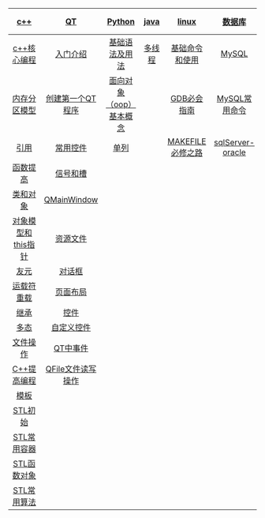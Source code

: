 | [c++](study/c++/)  |  [QT](study/QT/)  | [Python](study/python/) | [java](study/java/) | [linux](study/linux/) | [数据库](study/dataBase/) | [web开发](study/web/) |
| :--: | :--: | :----: | :---: | :----: | :-----: | :-----: |
|   [c++核心编程](study/c++/?id=c核心编程（ctrkc-注释-ctrku-解注释）)   | [入门介绍](study/QT/?id=_1-入门介绍) | [基础语法及用法](study/python/?id=基础语法及用法) | [多线程](/study/java/Multithreading/) | [基础命令和使用](study/linux/?id=study/linux/?id=linux基础命令和使用) | [MySQL](study/dataBase/?id=mysql) | [前端基础知识](study/web/?id=前端基础知识) |
| [内存分区模型](study/c++/?id=_1-内存分区模型) | [创建第一个QT程序](study/QT/?id=_2-创建第一个qt程序) | [面向对象（oop）基本概念](study/python/?id=面向对象（oop）基本概念) |  | [GDB必会指南](study/linux/gdb/) | [MySQL常用命令](study/dataBase/?id=mysql操作命令) | [ES6](study/web/?id=es6) |
| [引用](study/c++/?id=_2-引用) | [常用控件](study/QT/?id=_3-常用控件) | [单列](study/python/?id=单列) |  | [MAKEFILE必修之路](study/linux/makefile/) | [sqlServer-oracle](study/dataBase/?id=sql-server-oracle语句练习案例) |         |
| [函数提高](study/c++/?id=_3-函数的提高) | [信号和槽](study/QT/?id=_4-信号和槽) |        |        |       |        |         |
| [类和对象](study/c++/?id=_4-类和对象) | [QMainWindow](study/QT/?id=_5-qmainwindow（set开头，只有一个；add开头可以有多个）) |        |        |       |        |         |
| [对象模型和this指针](study/c++/?id=_43-c对象模型和this指针) | [资源文件](study/QT/?id=_6-资源文件) |        |        |       |        |         |
| [友元](study/c++/?id=_44-友元) | [对话框](study/QT/?id=_7-对话框) | | | | | |
| [运载符重载](study/c++/?id=_45-运算符重载) | [页面布局](study/QT/?id=_8-界面布局) | | | | | |
| [继承](study/c++/?id=_46-继承) | [控件](study/QT/?id=_9-控件) | | | | | |
| [多态](study/c++/?id=_47-多态) | [自定义控件](study/QT/?id=_10-自定义控件) | | | | | |
| [文件操作](study/c++/?id=_5-文件操作) | [QT中事件](study/QT/?id=_11-qt中事件) | | | | | |
| [C++提高编程](study/c++/?id=c-提高编程) | [QFile文件读写操作](study/QT/?id=_12-qfile文件读写操作) | | | | | |
| [模板](study/c++/?id=_1-模板) | | | | | | |
| [STL初始](study/c++/?id=_2-stl初识) | | | | | | |
| [STL常用容器](study/c++/?id=_3-stl-常用的容器) | | | | | | |
| [STL函数对象](study/c++/?id=_4-stl-函数对象) | | | | | | |
| [STL常用算法](study/c++/?id=_5-stl-常用算法) | | | | | | |

